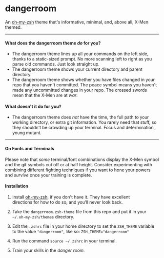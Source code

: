 # dangerroom

An [oh-my-zsh][oh-my-zsh] theme that's informative, minimal, and, above all,
X-Men themed.

---

#### What does the dangerroom theme _do_ for you?

* The dangerroom theme lines up all your commands on the left side, thanks to
a static-sized prompt. No more scanning left to right as you parse old commands.
Just look straight up.
* The dangerroom theme shows your current directory and parent directory.
* The dangerroom theme shows whether you have files changed in your repo that
you haven't committed. The peace symbol means you haven't made any uncommitted
changes in your repo. The crossed swords mean that the X-Men are at _war_.

#### What doesn't it do for you? 

* The dangerroom theme does _not_ have the time, the full path to your working
directory, or extra git information. You rarely need that stuff, so they
shouldn't be crowding up your terminal. Focus and determination, young mutant.

---

#### On Fonts and Terminals

Please note that _some_ terminal/font combinations display the X-Men symbol and
the git symbols cut off or at half height. Consider experimenting with combining
different fighting techniques if you want to hone your powers and
_survive_ once your training is complete.


#### Installation

1. Install [oh-my-zsh][oh-my-zsh], if you don't have it. They have excellent  
directions for how to do so, and you'll never look back.

2. Take the `dangerroom.zsh-theme` file from this repo and put it in your  
`~/.oh-my-zsh/themes` directory.

3. Edit the `.zshrc` file in your home directory to set the `ZSH_THEME` variable
to the value `"dangerroom"`, like so:
`ZSH_THEME="dangerroom"`

4. Run the command `source ~/.zshrc` in your terminal.

5. Train your skills in the _danger room_.

[oh-my-zsh]: https://github.com/robbyrussell/oh-my-zsh
